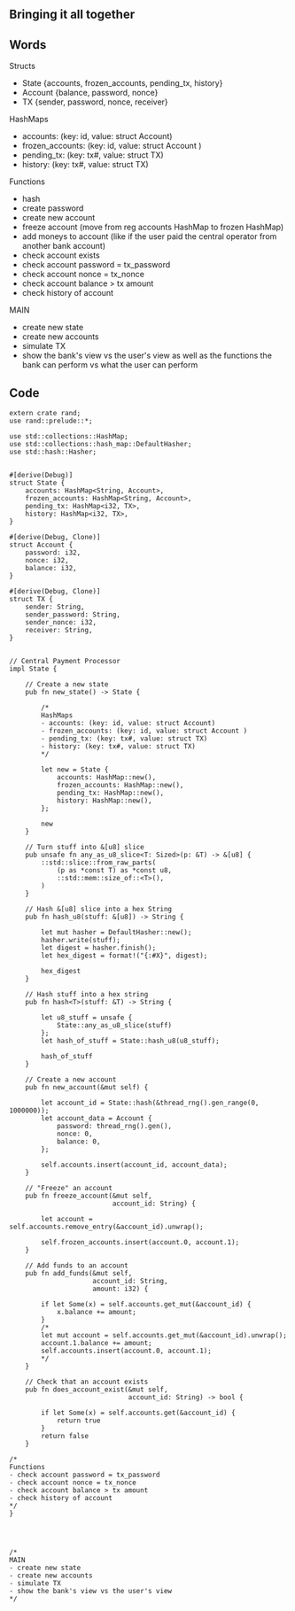 ## Bringing it all together

## Words

Structs
- State {accounts, frozen_accounts, pending_tx, history}
- Account {balance, password, nonce}
- TX {sender, password, nonce, receiver}

HashMaps
- accounts: (key: id, value: struct Account)
- frozen_accounts: (key: id, value: struct Account )
- pending_tx: (key: tx#, value: struct TX)
- history: (key: tx#, value: struct TX)

Functions
- hash
- create password
- create new account
- freeze account (move from reg accounts HashMap to frozen HashMap)
- add moneys to account (like if the user paid the central operator from another bank account)
- check account exists
- check account password = tx_password
- check account nonce = tx_nonce
- check account balance > tx amount
- check history of account

MAIN
- create new state
- create new accounts
- simulate TX
- show the bank's view vs the user's view as well as the functions the bank can perform vs what the user can perform


## Code

```rust, ignore
extern crate rand;
use rand::prelude::*;

use std::collections::HashMap;
use std::collections::hash_map::DefaultHasher;
use std::hash::Hasher;


#[derive(Debug)]
struct State {
    accounts: HashMap<String, Account>,
    frozen_accounts: HashMap<String, Account>,
    pending_tx: HashMap<i32, TX>,
    history: HashMap<i32, TX>,
}

#[derive(Debug, Clone)]
struct Account {
    password: i32,
    nonce: i32,
    balance: i32,
}

#[derive(Debug, Clone)]
struct TX {
    sender: String,
    sender_password: String,
    sender_nonce: i32,
    receiver: String,
}


// Central Payment Processor
impl State {
    
    // Create a new state
    pub fn new_state() -> State {
    
        /*
        HashMaps
        - accounts: (key: id, value: struct Account)
        - frozen_accounts: (key: id, value: struct Account )
        - pending_tx: (key: tx#, value: struct TX)
        - history: (key: tx#, value: struct TX)
        */
        
        let new = State {
            accounts: HashMap::new(),
            frozen_accounts: HashMap::new(),
            pending_tx: HashMap::new(),
            history: HashMap::new(),
        };
        
        new
    }
    
    // Turn stuff into &[u8] slice
    pub unsafe fn any_as_u8_slice<T: Sized>(p: &T) -> &[u8] {
        ::std::slice::from_raw_parts(
            (p as *const T) as *const u8,
            ::std::mem::size_of::<T>(),
        )
    }

    // Hash &[u8] slice into a hex String
    pub fn hash_u8(stuff: &[u8]) -> String {
        
        let mut hasher = DefaultHasher::new();
        hasher.write(stuff);
        let digest = hasher.finish();
        let hex_digest = format!("{:#X}", digest);
            
        hex_digest
    }    
    
    // Hash stuff into a hex string
    pub fn hash<T>(stuff: &T) -> String {
        
        let u8_stuff = unsafe {
            State::any_as_u8_slice(stuff)
        };
        let hash_of_stuff = State::hash_u8(u8_stuff);
        
        hash_of_stuff
    }
    
    // Create a new account
    pub fn new_account(&mut self) {
        
        let account_id = State::hash(&thread_rng().gen_range(0, 1000000));
        let account_data = Account {
            password: thread_rng().gen(),
            nonce: 0,
            balance: 0,
        };
        
        self.accounts.insert(account_id, account_data);
    }
    
    // "Freeze" an account
    pub fn freeze_account(&mut self,
                          account_id: String) {
        
        let account = self.accounts.remove_entry(&account_id).unwrap();
    
        self.frozen_accounts.insert(account.0, account.1);
    }
    
    // Add funds to an account
    pub fn add_funds(&mut self,
                     account_id: String,
                     amount: i32) {
        
        if let Some(x) = self.accounts.get_mut(&account_id) {
            x.balance += amount;
        }
        /*
        let mut account = self.accounts.get_mut(&account_id).unwrap();
        account.1.balance += amount;
        self.accounts.insert(account.0, account.1);
        */
    }
    
    // Check that an account exists
    pub fn does_account_exist(&mut self,
                              account_id: String) -> bool {
        
        if let Some(x) = self.accounts.get(&account_id) {
            return true
        }
        return false
    }
    
/*
Functions
- check account password = tx_password
- check account nonce = tx_nonce
- check account balance > tx amount
- check history of account
*/   
}




/*
MAIN
- create new state
- create new accounts
- simulate TX
- show the bank's view vs the user's view
*/
```
